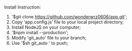 Install Instruction:

1. '$git clone https://github.com/wonderwrz0606/app.git';
2. Copy ‘app.config.js’ file to your local project directory;
3. Install NodeJS on your computer;
4. '$npm install --production';
5. Modify 'git_auto' file to your branch;
6. Use '$sh git_auto <your commit>' to push;
